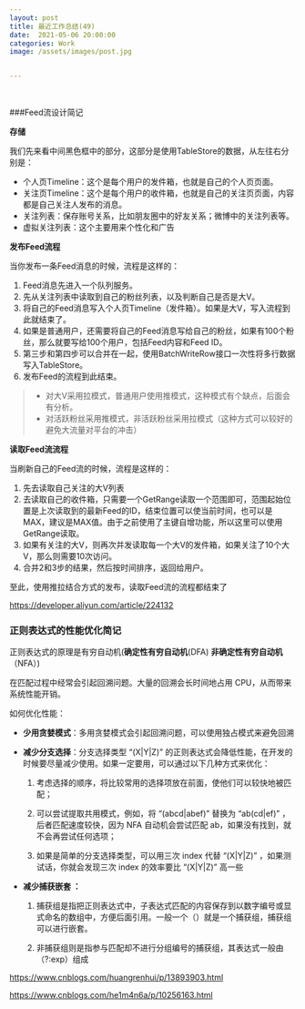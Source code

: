 ```yaml
---
layout: post
title: 最近工作总结(49)
date:  2021-05-06 20:00:00
categories: Work
image: /assets/images/post.jpg


---
```


​    

###Feed流设计简记

**存储**

我们先来看中间黑色框中的部分，这部分是使用TableStore的数据，从左往右分别是：

- 个人页Timeline：这个是每个用户的发件箱，也就是自己的个人页页面。
- 关注页Timeline：这个是每个用户的收件箱，也就是自己的关注页页面，内容都是自己关注人发布的消息。
- 关注列表：保存账号关系，比如朋友圈中的好友关系；微博中的关注列表等。
- 虚拟关注列表：这个主要用来个性化和广告

**发布Feed流程**

当你发布一条Feed消息的时候，流程是这样的：

1. Feed消息先进入一个队列服务。
2. 先从关注列表中读取到自己的粉丝列表，以及判断自己是否是大V。
3. 将自己的Feed消息写入个人页Timeline（发件箱）。如果是大V，写入流程到此就结束了。
4. 如果是普通用户，还需要将自己的Feed消息写给自己的粉丝，如果有100个粉丝，那么就要写给100个用户，包括Feed内容和Feed ID。
5. 第三步和第四步可以合并在一起，使用BatchWriteRow接口一次性将多行数据写入TableStore。
6. 发布Feed的流程到此结束。



> - 对大V采用拉模式，普通用户使用推模式，这种模式有个缺点，后面会有分析。
> - 对活跃粉丝采用推模式，非活跃粉丝采用拉模式（这种方式可以较好的避免大流量对平台的冲击）

**读取Feed流流程**

当刷新自己的Feed流的时候，流程是这样的：

1. 先去读取自己关注的大V列表
2. 去读取自己的收件箱，只需要一个GetRange读取一个范围即可，范围起始位置是上次读取到的最新Feed的ID，结束位置可以使当前时间，也可以是MAX，建议是MAX值。由于之前使用了主键自增功能，所以这里可以使用GetRange读取。
3. 如果有关注的大V，则再次并发读取每一个大V的发件箱，如果关注了10个大V，那么则需要10次访问。
4. 合并2和3步的结果，然后按时间排序，返回给用户。

至此，使用推拉结合方式的发布，读取Feed流的流程都结束了

https://developer.aliyun.com/article/224132



### 正则表达式的性能优化简记

正则表达式的原理是有穷自动机(**确定性有穷自动机**(DFA) **非确定性有穷自动机**（NFA）)

在匹配过程中经常会引起回溯问题。大量的回溯会长时间地占用 CPU，从而带来系统性能开销。

如何优化性能：

- **少用贪婪模式**：多用贪婪模式会引起回溯问题，可以使用独占模式来避免回溯

- **减少分支选择**：分支选择类型 “(X|Y|Z)” 的正则表达式会降低性能，在开发的时候要尽量减少使用。如果一定要用，可以通过以下几种方式来优化：

  1. 考虑选择的顺序，将比较常用的选择项放在前面，使他们可以较快地被匹配；

  2. 可以尝试提取共用模式，例如，将 “(abcd|abef)” 替换为 “ab(cd|ef)” ，后者匹配速度较快，因为 NFA 自动机会尝试匹配 ab，如果没有找到，就不会再尝试任何选项；

  3. 如果是简单的分支选择类型，可以用三次 index 代替 “(X|Y|Z)” ，如果测试话，你就会发现三次 index 的效率要比 “(X|Y|Z)” 高一些

- **减少捕获嵌套 ：**

  1. 捕获组是指把正则表达式中，子表达式匹配的内容保存到以数字编号或显式命名的数组中，方便后面引用。一般一个（）就是一个捕获组，捕获组可以进行嵌套。

  2. 非捕获组则是指参与匹配却不进行分组编号的捕获组，其表达式一般由（?:exp）组成

  

  

https://www.cnblogs.com/huangrenhui/p/13893903.html

https://www.cnblogs.com/he1m4n6a/p/10256163.html